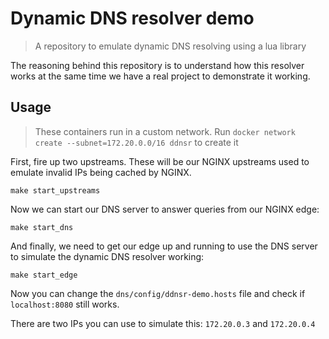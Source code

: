 # Dynamic DNS resolver demo

> A repository to emulate dynamic DNS resolving using a lua library

The reasoning behind this repository is to understand how this resolver works
at the same time we have a real project to demonstrate it working.

## Usage

> These containers run in a custom network. Run `docker network create --subnet=172.20.0.0/16 ddnsr` to create it

First, fire up two upstreams. These will be our NGINX upstreams used to emulate invalid IPs being cached by NGINX.

```console
make start_upstreams
```

Now we can start our DNS server to answer queries from our NGINX edge:

```console
make start_dns
```

And finally, we need to get our edge up and running to use the DNS server to simulate the dynamic DNS resolver working:

```console
make start_edge
```

Now you can change the `dns/config/ddnsr-demo.hosts` file and check if `localhost:8080` still works.

There are two IPs you can use to simulate this: `172.20.0.3` and `172.20.0.4`